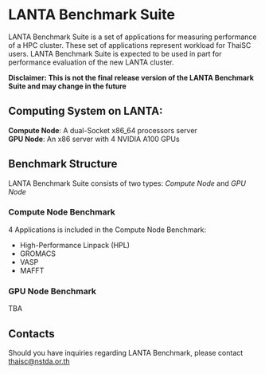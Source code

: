 # LANTA Benchmark Suite

LANTA Benchmark Suite is a set of applications for measuring performance of a HPC cluster. These set of applications represent workload for ThaiSC users. LANTA Benchmark Suite is expected to be used in part for performance evaluation of the new LANTA cluster.

**Disclaimer: This is not the final release version of the LANTA Benchmark Suite and may change in the future** 


## Computing System on LANTA:

**Compute Node**: A dual-Socket x86_64 processors server  
**GPU Node**: An x86 server with 4 NVIDIA A100 GPUs


## Benchmark Structure

LANTA Benchmark Suite consists of two types: *Compute Node* and *GPU Node*

### Compute Node Benchmark

4 Applications is included in the Compute Node Benchmark:
- High-Performance Linpack (HPL)
- GROMACS
- VASP
- MAFFT

### GPU Node Benchmark

TBA


## Contacts

Should you have inquiries regarding LANTA Benchmark, please contact [thaisc@nstda.or.th](mailto:thaisc@nstda.or.th)

